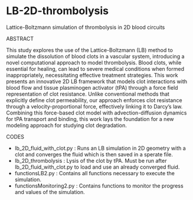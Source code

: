 # LB-2D-thrombolysis
Lattice-Boltzmann simulation of thrombolysis in 2D blood circuits

ABSTRACT

This study explores the use of the Lattice-Boltzmann (LB) method to simulate the dissolution of blood clots in a vascular system, introducing a novel computational approach to model thrombolysis. Blood clots, while essential for healing, can lead to severe medical conditions when formed inappropriately, necessitating effective treatment strategies. This work presents an innovative 2D LB framework that models clot interactions with blood flow and tissue plasminogen activator (tPA) through a force field representation of clot resistance. Unlike conventional methods that explicitly define clot permeability, our approach enforces clot resistance through a velocity-proportional force, effectively linking it to Darcy’s law. Combining this force-based clot model with advection-diffusion dynamics for tPA transport and binding, this work lays the foundation for a new modeling approach for studying clot degradation.

CODES
- lb_2D_fluid_with_clot.py : Runs an LB simulation in 2D geometry with a clot and converges the fluid which is then saved in a sperate file.
- lb_2D_thrombolysis : Lysis of the clot by tPA. Must be run after lb_2D_fluid_with_clot.py to load and use an already converged fluid.
- functionsLB2.py : Contains all functions necessary to execute the simulation.
- functionsMonitoring2.py : Contains functions to monitor the progress and values of the simulation.
